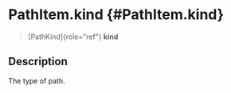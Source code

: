 PathItem.kind {#PathItem.kind}
=============

> [PathKind]{role="ref"} **kind**

Description
-----------

The type of path.
